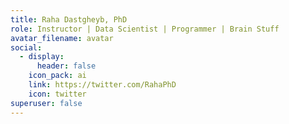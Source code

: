 ```yaml
---
title: Raha Dastgheyb, PhD
role: Instructor | Data Scientist | Programmer | Brain Stuff
avatar_filename: avatar
social:
  - display:
      header: false
    icon_pack: ai
    link: https://twitter.com/RahaPhD
    icon: twitter
superuser: false
---
```

